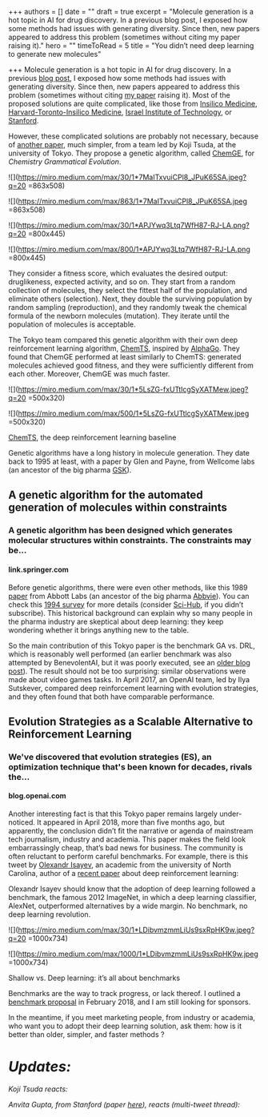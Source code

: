 +++
authors = []
date = ""
draft = true
excerpt = "Molecule generation is a hot topic in AI for drug discovery. In a previous blog post, I exposed how some methods had issues with generating diversity. Since then, new papers appeared to address this problem (sometimes without citing my paper raising it)."
hero = ""
timeToRead = 5
title = "You didn’t need deep learning to generate new molecules"

+++
Molecule generation is a hot topic in AI for drug discovery. In a previous [blog post](https://medium.com/the-ai-lab/artificial-intelligence-in-drug-discovery-is-overhyped-examples-from-astrazeneca-harvard-315d69a7f863), I exposed how some methods had issues with generating diversity. Since then, new papers appeared to address this problem (sometimes without citing [my paper](https://arxiv.org/abs/1708.08227) raising it). Most of the proposed solutions are quite complicated, like those from [Insilico Medicine](https://pubs.acs.org/doi/10.1021/acs.molpharmaceut.7b01137), [Harvard-Toronto-Insilico Medicine](https://pubs.acs.org/doi/abs/10.1021/acs.jcim.7b00690), [Israel Institute of Technology](https://arxiv.org/abs/1804.02668), or [Stanford](https://arxiv.org/abs/1806.02473).

However, these complicated solutions are probably not necessary, because of [another paper](https://arxiv.org/abs/1804.02134), much simpler, from a team led by Koji Tsuda, at the university of Tokyo. They propose a genetic algorithm, called [ChemGE](https://arxiv.org/abs/1804.02134), for _Chemistry Grammatical Evolution_.

![](https://miro.medium.com/max/30/1*7MaITxvuiCPl8_JPuK65SA.jpeg?q=20 =863x508)

![](https://miro.medium.com/max/863/1*7MaITxvuiCPl8_JPuK65SA.jpeg =863x508)

![](https://miro.medium.com/max/30/1*APJYwq3Ltq7WfH87-RJ-LA.png?q=20 =800x445)

![](https://miro.medium.com/max/800/1*APJYwq3Ltq7WfH87-RJ-LA.png =800x445)

They consider a fitness score, which evaluates the desired output: druglikeness, expected activity, and so on. They start from a random collection of molecules, they select the fittest half of the population, and eliminate others (selection). Next, they double the surviving population by random sampling (reproduction), and they randomly tweak the chemical formula of the newborn molecules (mutation). They iterate until the population of molecules is acceptable.

The Tokyo team compared this genetic algorithm with their own deep reinforcement learning algorithm, [ChemTS](https://arxiv.org/abs/1710.00616), inspired by [AlphaGo](https://en.wikipedia.org/wiki/AlphaGo). They found that ChemGE performed at least similarly to ChemTS: generated molecules achieved good fitness, and they were sufficiently different from each other. Moreover, ChemGE was much faster.

![](https://miro.medium.com/max/30/1*5LsZG-fxUTtlcgSyXATMew.jpeg?q=20 =500x320)

![](https://miro.medium.com/max/500/1*5LsZG-fxUTtlcgSyXATMew.jpeg =500x320)

[ChemTS](https://arxiv.org/abs/1710.00616), the deep reinforcement learning baseline

Genetic algorithms have a long history in molecule generation. They date back to 1995 at least, with a paper by Glen and Payne, from Wellcome labs (an ancestor of the big pharma [GSK](https://en.wikipedia.org/wiki/GlaxoSmithKline#Glaxo_Wellcome)).

## A genetic algorithm for the automated generation of molecules within constraints

### A genetic algorithm has been designed which generates molecular structures within constraints. The constraints may be…

#### link.springer.com

Before genetic algorithms, there were even other methods, like this 1989 [paper](https://link.springer.com/article/10.1007/BF01533070) from Abbott Labs (an ancestor of the big pharma [Abbvie](https://en.wikipedia.org/wiki/AbbVie_Inc.)). You can check this [1994 survey](https://pubs.acs.org/doi/abs/10.1021/ci00017a027?journalCode=jcics1) for more details (consider [Sci-Hub](https://sci-hub.tw/), if you didn’t subscribe). This historical background can explain why so many people in the pharma industry are skeptical about deep learning: they keep wondering whether it brings anything new to the table.

So the main contribution of this Tokyo paper is the benchmark GA vs. DRL, which is reasonably well performed (an earlier benchmark was also attempted by BenevolentAI, but it was poorly executed, see an [older blog post](https://medium.com/the-ai-lab/benevolent-ai-drug-discovery-paper-at-iclr-2018-my-open-review-a942a1c523a3)). The result should not be too surprising: similar observations were made about video games tasks. In April 2017, an OpenAI team, led by Ilya Sutskever, compared deep reinforcement learning with evolution strategies, and they often found that both have comparable performance.

## Evolution Strategies as a Scalable Alternative to Reinforcement Learning

### We've discovered that evolution strategies (ES), an optimization technique that's been known for decades, rivals the…

#### blog.openai.com

Another interesting fact is that this Tokyo paper remains largely under-noticed. It appeared in April 2018, more than five months ago, but apparently, the conclusion didn’t fit the narrative or agenda of mainstream tech journalism, industry and academia. This paper makes the field look embarrassingly cheap, that’s bad news for business. The community is often reluctant to perform careful benchmarks. For example, there is this tweet by [Olexandr Isayev](https://medium.com/u/7e4194627f88?source=post_page-----4c784747b2cc----------------------), an academic from the university of North Carolina, author of a [recent paper](http://advances.sciencemag.org/content/4/7/eaap7885) about deep reinforcement learning:

Olexandr Isayev should know that the adoption of deep learning followed a benchmark, the famous 2012 ImageNet, in which a deep learning classifier, AlexNet, outperformed alternatives by a wide margin. No benchmark, no deep learning revolution.

![](https://miro.medium.com/max/30/1*LDibvmzmmLiUs9sxRpHK9w.jpeg?q=20 =1000x734)

![](https://miro.medium.com/max/1000/1*LDibvmzmmLiUs9sxRpHK9w.jpeg =1000x734)

Shallow vs. Deep learning: it’s all about benchmarks

Benchmarks are the way to track progress, or lack thereof. I outlined a [benchmark proposal](https://medium.com/the-ai-lab/diversitynet-a-collaborative-benchmark-for-generative-ai-models-in-chemistry-f1b9cc669cba) in February 2018, and I am still looking for sponsors.

In the meantime, if you meet marketing people, from industry or academia, who want you to adopt their deep learning solution, ask them: how is it better than older, simpler, and faster methods ?

# _Updates:_

_Koji Tsuda reacts:_

_Anvita Gupta, from Stanford (paper_ [_here_](https://arxiv.org/abs/1804.01694)_), reacts (multi-tweet thread):_

## 